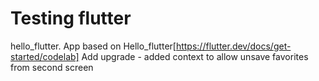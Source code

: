 # Testing flutter 

hello_flutter. 
App based on Hello_flutter[https://flutter.dev/docs/get-started/codelab]
Add upgrade - added context to allow unsave favorites from second screen

